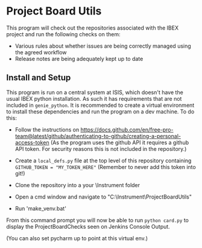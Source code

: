 # Project Board Utils

This program will check out the repositories associated with the IBEX project and run the following checks on them:

* Various rules about whether issues are being correctly managed using the agreed workflow
* Release notes are being adequately kept up to date

## Install and Setup

This program is run on a central system at ISIS, which doesn't have the usual IBEX python installation. As such it has requirements that are not included in `genie_python`. It is recommended to create a virtual environment to install these dependencies and run the program on a dev machine. To do this:

* Follow the instructions on https://docs.github.com/en/free-pro-team@latest/github/authenticating-to-github/creating-a-personal-access-token (As the program uses the github API it requires a github API token. For security reasons this is not included in the repository.)

* Create a `local_defs.py` file at the top level of this repository containing `GITHUB_TOKEN = "MY_TOKEN_HERE"` (Remember to never add this token into git!)

* Clone the repository into a your \Instrument folder

* Open a cmd window and navigate to "C:\Instrument\ProjectBoardUtils"

* Run 'make_venv.bat'

From this command prompt you will now be able to run `python card.py` to display the ProjectBoardChecks seen on Jenkins Console Output. 

(You can also set pycharm up to point at this virtual env.)
